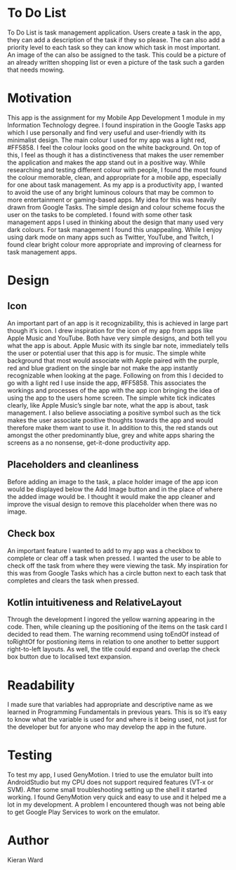 # To Do List
To Do List is task management application. Users create a task in the app, they can add a description of the task if they so please. The can also add a priority level to each task so they can know which task in most important. An image of the can also be assigned to the task. This could be a picture of an already written shopping list or even a picture of the task such a garden that needs mowing.
# Motivation
This app is the assignment for my Mobile App Development 1 module in my Information Technology degree. I found inspiration in the Google Tasks app which I use personally and find very useful and user-friendly with its minimalist design. The main colour I used for my app was a light red, #FF5858. I feel the colour looks good on the white background. On top of this, I feel as though it has a distinctiveness that makes the user remember the application and makes the app stand out in a positive way. While researching and testing different colour with people, I found the most found the colour memorable, clean, and appropriate for a mobile app, especially for one about task management. As my app is a productivity app, I wanted to avoid the use of any bright luminous colours that may be common to more entertainment or gaming-based apps. My idea for this was heavily drawn from Google Tasks. The simple design and colour scheme focus the user on the tasks to be completed. I found with some other task management apps I used in thinking about the design that many used very dark colours. For task management I found this unappealing. While I enjoy using dark mode on many apps such as Twitter, YouTube, and Twitch, I found clear bright colour more appropriate and improving of clearness for task management apps.
# Design
## Icon
An important part of an app is it recognizability, this is achieved in large part though it’s icon. I drew inspiration for the icon of my app from apps like Apple Music and YouTube. Both have very simple designs, and both tell you what the app is about. Apple Music with its single bar note, immediately tells the user or potential user that this app is for music. The simple white background that most would associate with Apple paired with the purple, red and blue gradient on the single bar not make the app instantly recognizable when looking at the page.
Following on from this I decided to go with a light red I use inside the app, #FF5858. This associates the workings and processes of the app with the app icon bringing the idea of using the app to the users home screen. The simple white tick indicates clearly, like Apple Music’s single bar note, what the app is about, task management. I also believe associating a positive symbol such as the tick makes the user associate positive thoughts towards the app and would therefore make them want to use it.
In addition to this, the red stands out amongst the other predominantly blue, grey and white apps sharing the screens as a no nonsense, get-it-done productivity app.
## Placeholders and cleanliness
Before adding an image to the task, a place holder image of the app icon would be displayed below the Add Image button and in the place of where the added image would be. I thought it would make the app cleaner and improve the visual design to remove this placeholder when there was no image.
## Check box
An important feature I wanted to add to my app was a checkbox to complete or clear off a task when pressed. I wanted the user to be able to check off the task from where they were viewing the task. My inspiration for this was from Google Tasks which has a circle button next to each task that completes and clears the task when pressed.
## Kotlin intuitiveness and RelativeLayout
Through the development I ingored the yellow warning appearing in the code. Then, while cleaning up the positioning of the items on the task card I decided to read them. The warning recommend using toEndOf instead of toRightOf for postioning items in relation to one another to better support right-to-left layouts. As well, the title could expand and overlap the check box button due to localised text expansion.
# Readability
I made sure that variables had appropriate and descriptive name as we learned in Programming Fundamentals in previous years. This is so it’s easy to know what the variable is used for and where is it being used, not just for the developer but for anyone who may develop the app in the future.
# Testing
To test my app, I used GenyMotion. I tried to use the emulator built into AndroidStudio but my CPU does not support required features (VT-x or SVM). After some small troubleshooting setting up the shell it started working. I found GenyMotion very quick and easy to use and it helped me a lot in my development. A problem I encountered though was not being able to get Google Play Services to work on the emulator.
# Author
Kieran Ward
